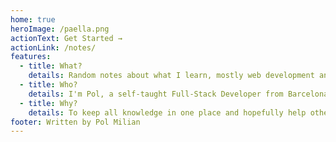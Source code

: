 ```yaml
---
home: true
heroImage: /paella.png
actionText: Get Started →
actionLink: /notes/
features:
  - title: What?
    details: Random notes about what I learn, mostly web development and design principles.
  - title: Who?
    details: I'm Pol, a self-taught Full-Stack Developer from Barcelona. Check the links at the top to know more about me :)
  - title: Why?
    details: To keep all knowledge in one place and hopefully help others in the same path as well!
footer: Written by Pol Milian
---
```

